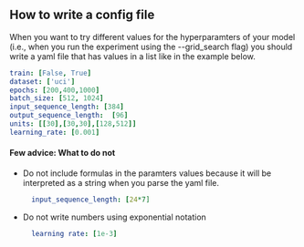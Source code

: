 ## How to write a config file

When you want to try different values for the hyperparamters of your model 
(i.e., when you run the experiment using the --grid_search flag) you should write a
yaml file that has values in a list like in the example below.

```yaml
train: [False, True]
dataset: ['uci']
epochs: [200,400,1000]
batch_size: [512, 1024]
input_sequence_length: [384]
output_sequence_length:  [96]
units: [[30],[30,30],[128,512]]
learning_rate: [0.001]
```

#### Few advice: What to do not
- Do not include formulas in the paramters values because it will be interpreted as a string when you parse the yaml file.
  ```yaml
    input_sequence_length: [24*7]
  ``` 
- Do not write numbers using exponential notation
  ```yaml
    learning rate: [1e-3]
  ``` 